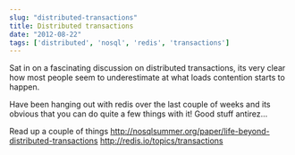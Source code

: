 ```yaml
---
slug: "distributed-transactions"
title: Distributed transactions
date: "2012-08-22"
tags: ['distributed', 'nosql', 'redis', 'transactions']
---
```

Sat in on a fascinating discussion on distributed transactions, its very clear how most people seem to underestimate at what loads contention starts to happen. 

Have been hanging out with redis over the last couple of weeks and its obvious that you can do quite a few things with it! Good stuff antirez…

Read up a couple of things 
http://nosqlsummer.org/paper/life-beyond-distributed-transactions
http://redis.io/topics/transactions
